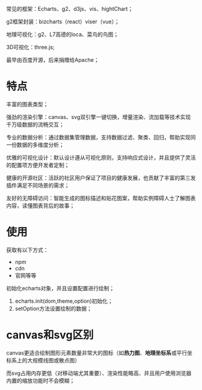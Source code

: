 常见的框架：Echarts、g2、d3js、vis、hightChart；

g2框架封装：bizcharts（react）viser（vue）；

地理可视化：g2、L7高德的loca、菜鸟的鸟图；

3D可视化：three.js;

最早由百度开源，后来捐赠给Apache；

# **特点**

丰富的图表类型；

强劲的渲染引擎：canvas、svg双引擎一键切换，增量渲染、流加载等技术实现千万级数据的流畅交互；

专业的数据分析：通过数据集管理数据，支持数据过滤、聚类、回归，帮助实现同一份数据的多维度分析；

优雅的可视化设计：默认设计遵从可视化原则，支持响应式设计，并且提供了灵活的配置项方便开发者定制；

健康的开源社区：活跃的社区用户保证了项目的健康发展，也贡献了丰富的第三发插件满足不同场景的需求；

友好的无障碍访问：智能生成的图标描述和贴花图案，帮助实例障碍人士了解图表内容，读懂图表背后的故事；

# 使用

获取有以下方式：

- npm
- cdn
- 官网等等

初始化echarts对象，并且设置配置进行绘制；

1. echarts.init(dom,theme,option)初始化；
2. setOption方法设置绘制的数据；

# canvas和svg区别

canvas更适合绘制图形元素数量非常大的图标（如**热力图**、**地理坐标系**或平行坐标系上的大规模线图或散点图）

而svg占用内存更低（对移动端尤其重要）、渲染性能略高、并且用户使用浏览器内置的缩放功能时不会模糊；

